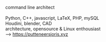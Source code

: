    
command line architect
<br><br>
Python, C++, javascript, LaTeX, PHP, mySQL
<br>
Houdini, blender, CAD
<br>
architecture, opensource & Linux enthousiast
<br>
--> https://putteneersjoris.xyz
